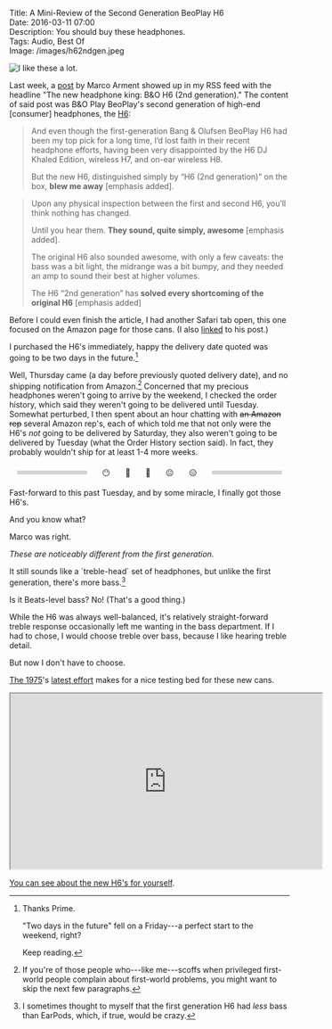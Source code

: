 Title: A Mini-Review of the Second Generation BeoPlay H6  
Date: 2016-03-11 07:00  
Description: You should buy these headphones.  
Tags: Audio, Best Of  
Image: /images/h62ndgen.jpeg  

![I like these a lot.][1]

Last week, a [post][2] by Marco Arment showed up in my RSS feed with the headline "The new headphone king: B&O H6 (2nd generation)." The content of said post was B&O Play BeoPlay's second generation of high-end [consumer] headphones, the [H6][3]:

> And even though the first-generation Bang & Olufsen BeoPlay H6 had been my top pick for a long time, I’d lost faith in their recent headphone efforts, having been very disappointed by the H6 DJ Khaled Edition, wireless H7, and on-ear wireless H8.
> 
> But the new H6, distinguished simply by “H6 (2nd generation)” on the box, **blew me away** [emphasis added].

> Upon any physical inspection between the first and second H6, you’ll think nothing has changed.
>
> Until you hear them. **They sound, quite simply, awesome** [emphasis added].
>
> The original H6 also sounded awesome, with only a few caveats: the bass was a bit light, the midrange was a bit bumpy, and they needed an amp to sound their best at higher volumes.
>
> The H6 “2nd generation” has **solved every shortcoming of the original H6** [emphasis added]

Before I could even finish the article, I had another Safari tab open, this one focused on the Amazon page for those cans. (I also [linked][4] to his post.)

I purchased the H6's immediately, happy the delivery date quoted was going to be two days in the future.[^1]

Well, Thursday came (a day before previously quoted delivery date), and no shipping notification from Amazon.[^2] Concerned that my precious headphones weren't going to arrive by the weekend, I checked the order history, which said they weren't going to be delivered until Tuesday. Somewhat perturbed, I then spent about an hour chatting with <s>an Amazon rep</s> several Amazon rep's, each of which told me that not only were the H6's *not* going to be delivered by Saturday, they also weren't going to be delivered by Tuesday (what the Order History section said). In fact, they probably wouldn't ship for at least 1-4 more weeks.

<!-- Look at this flexbox usage! -->

<div style="text-align: center; height: 2em; display: flex; justify-content: space-around; align-items: center;">

<div style="background: lightgrey; height: 0.5em; width: 25%;"></div>

<div>😶</div>
<div>🙉</div>
<div>👺</div>
<div>😐</div>
<div>😑</div>

<div style="background: lightgrey; height: 0.5em; width: 25%;"></div>

</div>

<!-- Wasn't that cool? -->

Fast-forward to this past Tuesday, and by some miracle, I finally got those H6's.

And you know what?

Marco was right.

*These are noticeably different from the first generation.*
<!-- {.takehome} -->

It still sounds like a \`treble-head\` set of headphones, but unlike the first generation, there's more bass.[^3]

Is it Beats-level bass? No! (That's a good thing.)

While the H6 was always well-balanced, it's relatively straight-forward treble response occasionally left me wanting in the bass department. If I had to chose, I would choose treble over bass, because I like hearing treble detail.

But now I don't have to choose.

[The 1975][5]'s [latest effort][6] makes for a nice testing bed for these new cans.

<iframe class="radius" width="560" height="315" src="https://www.youtube.com/embed/hXaU0QzByIM" allowfullscreen></iframe>

[You can see about the new H6's for yourself][7].

[1]: /images/h62ndgen.jpeg "The black is a lot sleeker looking and less pretentious than the 'Natural' ones I had previously."
[2]: https://marco.org/2016/03/02/beoplay-h6-v2-review "Marco's review of the second generation h6"
[3]: http://www.beoplay.com/products/beoplayh6 "B&O Play BeoPlay H6"
[4]: /2016/3/2/the-new-headphone-king-bo-h6-2nd-generation "Link to my linked post for Marco's review"
[5]: https://en.wikipedia.org/wiki/The_1975 "Wikipedia: The 1975"
[6]: https://en.wikipedia.org/wiki/I_Like_It_When_You_Sleep,_for_You_Are_So_Beautiful_Yet_So_Unaware_of_It "Wikipedia: The 1975's 'I Like It When You Sleep, for You Are So Beautiful Yet So Unaware of It'"
[7]: http://www.amazon.com/gp/product/B01B45RTSK?tag=theov0c-20 "BeoPlay H6's on Amazon"

[^1]: Thanks Prime.

	"Two days in the future" fell on a Friday---a perfect start to the weekend, right?

	Keep reading.
[^2]: If you're of those people who---like me---scoffs when privileged first-world people complain about first-world problems, you might want to skip the next few paragraphs.
[^3]: I sometimes thought to myself that the first generation H6 had *less* bass than EarPods, which, if true, would be crazy.